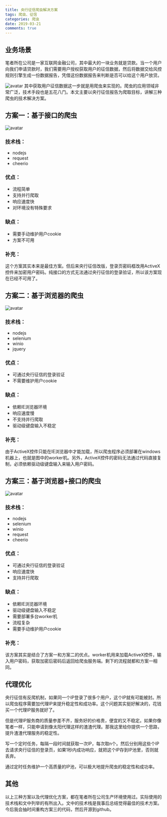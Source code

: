 ```yaml
---
title: 央行征信爬虫解决方案
tags: 爬虫、征信
categories: 爬虫
date: 2019-03-21
comments: true
---
```


## 业务场景

笔者所在公司是一家互联网金融公司，其中最大的一块业务就是贷款。当一个用户向我们申请贷款时，我们需要用户授权获取用户的征信数据，然后将数据交给风控规则引擎生成一份数据报告，凭借这份数据报告来判断是否可以给这个用户放贷。
<!-- more -->
![avatar](https://pic2.zhimg.com/80/v2-21cfbd83fd0f03d2459dc5cf1d74b8d1_hd.jpg)
其中获取用户征信数据这一步就是用爬虫来实现的。爬虫的应用领域非常广泛，技术手段也是五花八门。本文主要以央行征信报告为爬取目标，讲解三种爬虫的技术解决方案。

## 方案一：基于接口的爬虫
![avatar](https://pic1.zhimg.com/80/v2-bc0a57e7c53efb300f62694eb390fb54_hd.jpg)
### 技术栈：
* nodejs
* request
* cheerio

### 优点：
* 流程简单
* 支持并行爬取
* 响应速度快
* 对环境没有特殊要求

### 缺点：
* 需要手动维护用户cookie
* 方案不可用

### 补充：
这个方案其实本来是最佳方案。但后来央行征信改版，登录页密码框改用ActiveX控件来加密用户密码。纯接口的方式无法通过央行征信的登录验证，所以该方案现在已经不可用了。

## 方案二：基于浏览器的爬虫
![avatar](https://pic2.zhimg.com/80/v2-6676a07a7477c2fa97909056d188f855_hd.jpg)
### 技术栈：
* nodejs
* selenium
* winio
* jquery

### 优点：
* 可通过央行征信的登录验证
* 不需要维护用户cookie

### 缺点：
* 依赖IE浏览器环境
* 响应速度慢
* 不支持并行爬取
* 驱动级键盘输入不稳定

### 补充：
由于ActiveX控件只能在IE浏览器中才能加载，所以爬虫程序必须部署在windows机器上，也就是图中的worker机。另外，ActiveX控件的密码无法通过代码直接复制，必须依赖驱动级键盘输入来输入用户密码。

## 方案三：基于浏览器+接口的爬虫
![avatar](https://pic4.zhimg.com/80/v2-ea971aeda9034caa4a7005e978052fb7_hd.jpg)
### 技术栈：
* nodejs
* selenium
* winio
* request
* cheerio

### 优点：
* 可通过央行征信的登录验证
* 响应速度快
* 支持并行爬取

### 缺点：
* 依赖IE浏览器环境
* 驱动级键盘输入不稳定
* 需要部署多台worker机
* 流程复杂
* 需要手动维护用户cookie

### 补充：
该方案其实是结合了方案一和方案二的优点。worker机用来加载ActiveX控件，输入用户密码，获取加密后密码后返回给爬虫服务端。剩下的流程就都和方案一相同。

## 代理优化

央行征信有反爬机制，如果同一个IP登录了很多个用户，这个IP就有可能被封。所以爬虫程序需要加代理IP来提升稳定性和成功率。这个问题其实挺好解决的，花钱买一个代理IP服务就好了。

但是代理IP服务商的质量参差不齐，服务好的价格贵，便宜的又不稳定。如果你像笔者一样，只能申请到像太阳代理这样的渣渣代理。那我这里给你提供一个思路，提升渣渣代理服务的稳定性。

写一个定时任务，每隔一段时间就获取一次IP，每次取n个。然后分别用这些个IP去请求央行征信的登录页，如果1秒内成功响应，就把这个IP存到IP池里，否则就丢弃。

通过定时任务维护一个高质量的IP池，可以极大地提升爬虫的稳定性和成功率。

## 其他
以上三种方案以及代理优化方案，都在笔者所在公司生产环境使用过。实际使用的技术栈和文中列举的有所出入。文中的技术栈是我事后总结觉得最佳的技术方案。今后我会抽时间重构方案三的代码，然后开源到github。